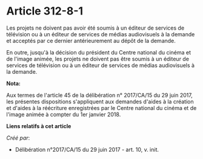 # Article 312-8-1

Les projets ne doivent pas avoir été soumis à un éditeur de services de télévision ou à un éditeur de services de médias
audiovisuels à la demande et acceptés par ce dernier antérieurement au dépôt de la demande.

En outre, jusqu'à la décision du président du Centre national du cinéma et de l'image animée, les projets ne doivent pas être
soumis à un éditeur de services de télévision ou à un éditeur de services de médias audiovisuels à la demande.

**Nota:**

Aux termes de l'article 45 de la délibération n° 2017/CA/15 du 29 juin 2017, les présentes dispositions s'appliquent aux
demandes d'aides à la création et d'aides à la réécriture enregistrées par le Centre national du cinéma et de l'image animée
à compter du 1er janvier 2018.

**Liens relatifs à cet article**

_Créé par_:

  - Délibération n°2017/CA/15 du 29 juin 2017 - art. 10, v. init.
